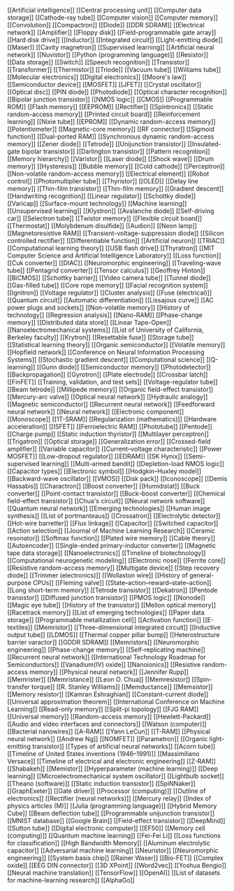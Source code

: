 [[Artificial intelligence]]
[[Central processing unit]]
[[Computer data storage]]
[[Cathode-ray tube]]
[[Computer vision]]
[[Computer memory]]
[[Convolution]]
[[Compactron]]
[[Diode]]
[[DDR SDRAM]]
[[Electrical network]]
[[Amplifier]]
[[Floppy disk]]
[[Field-programmable gate array]]
[[Hard disk drive]]
[[Inductor]]
[[Integrated circuit]]
[[Light-emitting diode]]
[[Maser]]
[[Cavity magnetron]]
[[Supervised learning]]
[[Artificial neural network]]
[[Nuvistor]]
[[Python (programming language)]]
[[Resistor]]
[[Data storage]]
[[Switch]]
[[Speech recognition]]
[[Transistor]]
[[Transformer]]
[[Thermistor]]
[[Triode]]
[[Vacuum tube]]
[[Williams tube]]
[[Molecular electronics]]
[[Digital electronics]]
[[Moore's law]]
[[Semiconductor device]]
[[MOSFET]]
[[JFET]]
[[Crystal oscillator]]
[[Optical disc]]
[[PIN diode]]
[[Photodiode]]
[[Optical character recognition]]
[[Bipolar junction transistor]]
[[NMOS logic]]
[[CMOS]]
[[Programmable ROM]]
[[Flash memory]]
[[EEPROM]]
[[Rectifier]]
[[Spintronics]]
[[Static random-access memory]]
[[Printed circuit board]]
[[Reinforcement learning]]
[[Nixie tube]]
[[EPROM]]
[[Dynamic random-access memory]]
[[Potentiometer]]
[[Magnetic-core memory]]
[[RF connector]]
[[Sigmoid function]]
[[Dual-ported RAM]]
[[Synchronous dynamic random-access memory]]
[[Zener diode]]
[[Tetrode]]
[[Unijunction transistor]]
[[Insulated-gate bipolar transistor]]
[[Darlington transistor]]
[[Pattern recognition]]
[[Memory hierarchy]]
[[Varistor]]
[[Laser diode]]
[[Shock wave]]
[[Drum memory]]
[[Hysteresis]]
[[Bubble memory]]
[[Cold cathode]]
[[Perceptron]]
[[Non-volatile random-access memory]]
[[Electrical element]]
[[Robot control]]
[[Photomultiplier tube]]
[[Thyristor]]
[[OLED]]
[[Delay line memory]]
[[Thin-film transistor]]
[[Thin-film memory]]
[[Gradient descent]]
[[Handwriting recognition]]
[[Linear regulator]]
[[Schottky diode]]
[[Varicap]]
[[Surface-mount technology]]
[[Machine learning]]
[[Unsupervised learning]]
[[Klystron]]
[[Avalanche diode]]
[[Self-driving car]]
[[Selectron tube]]
[[Twistor memory]]
[[Flexible circuit board]]
[[Thermostat]]
[[Molybdenum disulfide]]
[[Audion]]
[[Neon lamp]]
[[Magnetoresistive RAM]]
[[Transient-voltage-suppression diode]]
[[Silicon controlled rectifier]]
[[Differentiable function]]
[[Artificial neuron]]
[[TRIAC]]
[[Computational learning theory]]
[[USB flash drive]]
[[Thyratron]]
[[MIT Computer Science and Artificial Intelligence Laboratory]]
[[Loss function]]
[[Ćuk converter]]
[[DIAC]]
[[Neuromorphic engineering]]
[[Traveling-wave tube]]
[[Pentagrid converter]]
[[Tensor calculus]]
[[Geoffrey Hinton]]
[[BiCMOS]]
[[Schottky barrier]]
[[Video camera tube]]
[[Tunnel diode]]
[[Gas-filled tube]]
[[Core rope memory]]
[[Facial recognition system]]
[[Ignitron]]
[[Voltage regulator]]
[[Cluster analysis]]
[[Fuse (electrical)]]
[[Quantum circuit]]
[[Automatic differentiation]]
[[Lissajous curve]]
[[AC power plugs and sockets]]
[[Non-volatile memory]]
[[History of technology]]
[[Regression analysis]]
[[Nano-RAM]]
[[Phase-change memory]]
[[Distributed data store]]
[[Linear Tape-Open]]
[[Nanoelectromechanical systems]]
[[List of University of California, Berkeley faculty]]
[[Krytron]]
[[Resettable fuse]]
[[Storage tube]]
[[Statistical learning theory]]
[[Organic semiconductor]]
[[Volatile memory]]
[[Hopfield network]]
[[Conference on Neural Information Processing Systems]]
[[Stochastic gradient descent]]
[[Computational science]]
[[Q-learning]]
[[Gunn diode]]
[[Semiconductor memory]]
[[Photodetector]]
[[Backpropagation]]
[[Gyrotron]]
[[Plate electrode]]
[[Crossbar latch]]
[[FinFET]]
[[Training, validation, and test sets]]
[[Voltage-regulator tube]]
[[Beam tetrode]]
[[Millipede memory]]
[[Organic field-effect transistor]]
[[Mercury-arc valve]]
[[Optical neural network]]
[[Hydraulic analogy]]
[[Magnetic semiconductor]]
[[Recurrent neural network]]
[[Feedforward neural network]]
[[Neural network]]
[[Electronic component]]
[[Monoscope]]
[[1T-SRAM]]
[[Regularization (mathematics)]]
[[Hardware acceleration]]
[[ISFET]]
[[Ferroelectric RAM]]
[[Phototube]]
[[Pentode]]
[[Charge pump]]
[[Static induction thyristor]]
[[Multilayer perceptron]]
[[Trigatron]]
[[Optical storage]]
[[Generalization error]]
[[Crossed-field amplifier]]
[[Variable capacitor]]
[[Current–voltage characteristic]]
[[Power MOSFET]]
[[Low-dropout regulator]]
[[EDRAM]]
[[SK Hynix]]
[[Semi-supervised learning]]
[[Multi-armed bandit]]
[[Depletion-load NMOS logic]]
[[Capacitor types]]
[[Electronic symbol]]
[[Hodgkin–Huxley model]]
[[Backward-wave oscillator]]
[[VMOS]]
[[Disk pack]]
[[Iconoscope]]
[[Demis Hassabis]]
[[Charactron]]
[[Boost converter]]
[[Humidistat]]
[[Buck converter]]
[[Point-contact transistor]]
[[Buck–boost converter]]
[[Chemical field-effect transistor]]
[[Chua's circuit]]
[[Neural network software]]
[[Quantum neural network]]
[[Emerging technologies]]
[[Human image synthesis]]
[[List of portmanteaus]]
[[Crossatron]]
[[Electrolytic detector]]
[[Hot-wire barretter]]
[[Flux linkage]]
[[Capacitor]]
[[Switched capacitor]]
[[Action selection]]
[[Journal of Machine Learning Research]]
[[Ceramic resonator]]
[[Softmax function]]
[[Plated wire memory]]
[[Cable theory]]
[[Autoencoder]]
[[Single-ended primary-inductor converter]]
[[Magnetic tape data storage]]
[[Nanoelectronics]]
[[Timeline of biotechnology]]
[[Computational neurogenetic modeling]]
[[Electronic nose]]
[[Ferrite core]]
[[Resistive random-access memory]]
[[Multigate device]]
[[Step recovery diode]]
[[Trimmer (electronics)]]
[[Wollaston wire]]
[[History of general-purpose CPUs]]
[[Fleming valve]]
[[State–action–reward–state–action]]
[[Long short-term memory]]
[[Tetrode transistor]]
[[Dekatron]]
[[Pentode transistor]]
[[Diffused junction transistor]]
[[PMOS logic]]
[[Nonode]]
[[Magic eye tube]]
[[History of the transistor]]
[[Mellon optical memory]]
[[Racetrack memory]]
[[List of emerging technologies]]
[[Paper data storage]]
[[Programmable metallization cell]]
[[Activation function]]
[[E-textiles]]
[[Memristor]]
[[Three-dimensional integrated circuit]]
[[Inductive output tube]]
[[LDMOS]]
[[Thermal copper pillar bump]]
[[Heterostructure barrier varactor]]
[[GDDR SDRAM]]
[[Memristors]]
[[Neuromorphic engineering]]
[[Phase-change memory]]
[[Self-replicating machine]]
[[Recurrent neural network]]
[[International Technology Roadmap for Semiconductors]]
[[Vanadium(IV) oxide]]
[[Nanoionics]]
[[Resistive random-access memory]]
[[Physical neural network]]
[[Jennifer Rupp]]
[[Memrister]]
[[Memristance]]
[[Leon O. Chua]]
[[Memresistor]]
[[Spin-transfer torque]]
[[R. Stanley Williams]]
[[Memductance]]
[[Memsistor]]
[[Memory resistor]]
[[Kamran Eshraghian]]
[[Constant-current diode]]
[[Universal approximation theorem]]
[[International Conference on Machine Learning]]
[[Read-only memory]]
[[Split-pi topology]]
[[FJG RAM]]
[[Universal memory]]
[[Random-access memory]]
[[Hewlett-Packard]]
[[Audio and video interfaces and connectors]]
[[Watson (computer)]]
[[Bacterial nanowires]]
[[A-RAM]]
[[Yann LeCun]]
[[T-RAM]]
[[Physical neural network]]
[[Andrew Ng]]
[[NOMFET]]
[[Parametron]]
[[Organic light-emitting transistor]]
[[Types of artificial neural networks]]
[[Acorn tube]]
[[Timeline of United States inventions (1946–1991)]]
[[Massimiliano Versace]]
[[Timeline of electrical and electronic engineering]]
[[Z-RAM]]
[[Shabakeh]]
[[Memistor]]
[[Hyperparameter (machine learning)]]
[[Deep learning]]
[[Microelectromechanical system oscillator]]
[[Lightbulb socket]]
[[Theano (software)]]
[[Static induction transistor]]
[[SpiNNaker]]
[[GraphExeter]]
[[Gate driver]]
[[Processor (computing)]]
[[Outline of electronics]]
[[Rectifier (neural networks)]]
[[Mercury relay]]
[[Index of physics articles (M)]]
[[Julia (programming language)]]
[[Hybrid Memory Cube]]
[[Beam deflection tube]]
[[Programmable unijunction transistor]]
[[MNIST database]]
[[Google Brain]]
[[Field-effect transistor]]
[[DeepMind]]
[[Sutton tube]]
[[Digital electronic computer]]
[[EF50]]
[[Memory cell (computing)]]
[[Quantum machine learning]]
[[Fei-Fei Li]]
[[Loss functions for classification]]
[[High Bandwidth Memory]]
[[Aluminum electrolytic capacitor]]
[[Adversarial machine learning]]
[[Neuristor]]
[[Neuromorphic engineering]]
[[System basis chip]]
[[Rainer Waser]]
[[Bio-FET]]
[[Complex oxide]]
[[EEG DIN connector]]
[[3D XPoint]]
[[Word2vec]]
[[Yoshua Bengio]]
[[Neural machine translation]]
[[TensorFlow]]
[[OpenAI]]
[[List of datasets for machine-learning research]]
[[AlphaGo]]
